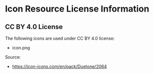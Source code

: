# Icon Resource License Information

## CC BY 4.0 License

The following icons are used under CC BY 4.0 license:

- icon.png

Source:
 
- https://icon-icons.com/en/pack/Duetone/2064